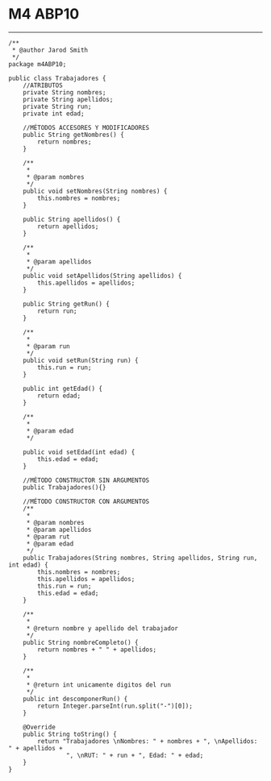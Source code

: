 # M4 ABP10

---

    /**
     * @author Jarod Smith
     */
    package m4ABP10;

    public class Trabajadores {
        //ATRIBUTOS
        private String nombres;
        private String apellidos;
        private String run;
        private int edad;
    
        //MÉTODOS ACCESORES Y MODIFICADORES
        public String getNombres() {
            return nombres;
        }
    
        /**
         * 
         * @param nombres
         */
        public void setNombres(String nombres) {
            this.nombres = nombres;
        }
    
        public String apellidos() {
            return apellidos;
        }
    
        /**
         * 
         * @param apellidos
         */
        public void setApellidos(String apellidos) {
            this.apellidos = apellidos;
        }
    
        public String getRun() {
            return run;
        }
    
        /**
         * 
         * @param run
         */
        public void setRun(String run) {
            this.run = run;
        }
    
        public int getEdad() {
            return edad;
        }
    
        /**
         * 
         * @param edad
         */
    
        public void setEdad(int edad) {
            this.edad = edad;
        }
    
        //MÉTODO CONSTRUCTOR SIN ARGUMENTOS
        public Trabajadores(){}
    
        //MÉTODO CONSTRUCTOR CON ARGUMENTOS
        /**
         * 
         * @param nombres
         * @param apellidos
         * @param rut
         * @param edad
         */
        public Trabajadores(String nombres, String apellidos, String run, int edad) {
            this.nombres = nombres;
            this.apellidos = apellidos;
            this.run = run;
            this.edad = edad;
        }
    
        /**
         * 
         * @return nombre y apellido del trabajador
         */
        public String nombreCompleto() {
            return nombres + " " + apellidos;
        }
    
        /**
         * 
         * @return int unicamente digitos del run
         */
        public int descomponerRun() {
            return Integer.parseInt(run.split("-")[0]);
        }
    
        @Override
        public String toString() {
            return "Trabajadores \nNombres: " + nombres + ", \nApellidos: " + apellidos +
                    ", \nRUT: " + run + ", Edad: " + edad;
        }
    }
